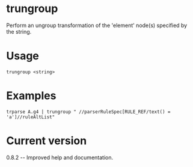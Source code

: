 # trungroup

Perform an ungroup transformation of the 'element' node(s) specified by the string.

# Usage

    trungroup <string>

# Examples

    trparse A.g4 | trungroup " //parserRuleSpec[RULE_REF/text() = 'a']//ruleAltList"

# Current version

0.8.2 -- Improved help and documentation.
